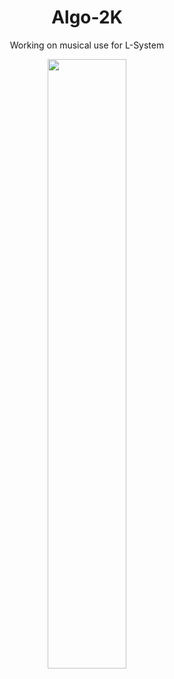 
<div align="center">
<h1> Algo-2K </h1>


Working on musical use for L-System
</div>

<p align="center">
  <img width="50%" src="https://github.com/wisespira/Algo-2K/blob/master/b6040184%20Algo%20Poster.png">
</p>
